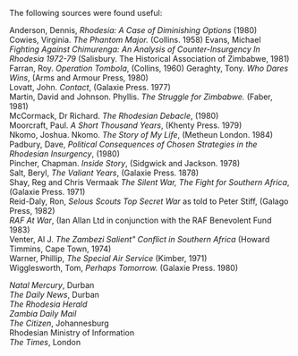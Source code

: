 The following sources were found useful:

Anderson, Dennis, _Rhodesia: A Case of Diminishing Options_ (1980)  
Cowies, Virginia. _The Phantom Major._ (Collins. 1958)
Evans, Michael _Fighting Against Chimurenga: An Analysis of Counter-Insurgency In Rhodesia 1972-79_ (Salisbury. The Historical Association of Zimbabwe, 1981)  
Farran, Roy. _Operation Tombola_, (Collins, 1960)
Geraghty, Tony. _Who Dares Wins_, (Arms and Armour Press, 1980)  
Lovatt, John. _Contact_, (Galaxie Press. 1977)  
Martin, David and Johnson. Phyllis. _The Struggle for Zimbabwe._ (Faber, 1981)  
McCormack, Dr Richard. _The Rhodesian Debacle_, (1980)  
Moorcraft, Paul. _A Short Thousand Years_, (Khenty Press. 1979)  
Nkomo, Joshua. Nkomo. _The Story of My Life_, (Metheun London. 1984)  
Padbury, Dave, _Political Consequences of Chosen Strategies in the Rhodesian Insurgency_, (1980)  
Pincher, Chapman. _Inside Story_, (Sidgwick and Jackson. 1978)  
Salt, Beryl, _The Valiant Years_, (Galaxie Press. 1878)  
Shay, Reg and Chris Vermaak _The Silent War, The Fight for Southern Africa_, (Galaxie Press. 1971)  
Reid-Daly, Ron, _Selous Scouts Top Secret War_ as told to Peter Stiff, (Galago Press, 1982)  
_RAF At War_, (Ian Allan Ltd in conjunction with the RAF Benevolent Fund 1983)  
Venter, Al J. _The Zambezi Salient" Conflict in Southern Africa_ (Howard Timmins, Cape Town, 1974)  
Warner, Phillip, _The Special Air Service_ (Kimber, 1971)  
Wigglesworth, Tom, _Perhaps Tomorrow._ (Galaxie Press. 1980)  

_Natal Mercury_, Durban  
_The Daily News_, Durban  
_The Rhodesia Herald_  
_Zambia Daily Mail_  
_The Citizen_, Johannesburg  
Rhodesian Ministry of Information  
_The Times_, London  
